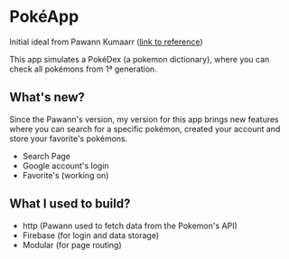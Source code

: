 # PokéApp

Initial ideal from Pawann Kumaarr (<a href="https://www.youtube.com/watch?v=yeXJqZCiwTQ&t=291s&ab_channel=Codepur">link to reference</a>)

This app simulates a PokéDex (a pokemon dictionary), where you can check all pokémons from 1ª generation.

## What's new?

Since the Pawann's version, my version for this app brings new features where you can search for a specific pokémon, created your account and store your favorite's pokémons.

- Search Page
- Google account's login
- Favorite's (working on)

## What I used to build?

- http (Pawann used to fetch data from the Pokemon's API)
- Firebase (for login and data storage)
- Modular (for page routing)


